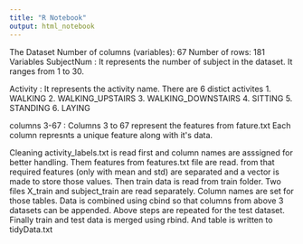```yaml
---
title: "R Notebook"
output: html_notebook
---
```


The Dataset
  Number of columns (variables): 67
  Number of rows: 181
Variables
  SubjectNum : It represents the number of subject in the dataset. It ranges from 1 to 30.

  Activity : It represents the activity name. There are 6 distict activites 1. WALKING 2. WALKING_UPSTAIRS 3. WALKING_DOWNSTAIRS 4. SITTING 5. STANDING 6. LAYING

  columns 3-67 : Columns 3 to 67 represent the features from fature.txt Each column represnts a unique feature along with it's data.

Cleaning
  activity_labels.txt is read first and column names are asssigned for better handling.
  Them features from features.txt file are read. from that required features (only with mean and std) are separated and a vector is made to store those values.
  Then train data is read from train folder. Two files X_train and subject_train are read separately.
  Column names are set for those tables.
  Data is combined using cbind so that columns from above 3 datasets can be appended.
  Above steps are repeated for the test dataset.
  Finally train and test data is merged using rbind.
And table is written to tidyData.txt

